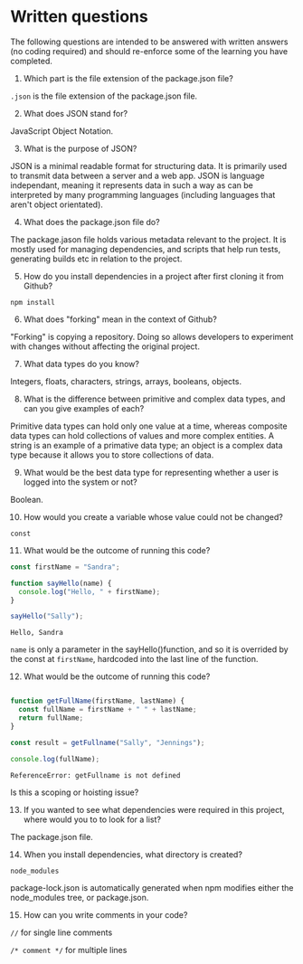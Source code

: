 # Written questions

The following questions are intended to be answered with written answers (no coding required) and should re-enforce some of the learning you have completed.

1. Which part is the file extension of the package.json file?

`.json` is the file extension of the package.json file.

2. What does JSON stand for?

JavaScript Object Notation.

3. What is the purpose of JSON?

JSON is a minimal readable format for structuring data. It is primarily used to transmit data between a server and a web app. JSON is language independant, meaning it represents data in such a way as can be interpreted by many programming languages (including languages that aren't object orientated).

4. What does the package.json file do?

The package.jason file holds various metadata relevant to the project. It is mostly used for managing dependencies, and scripts that help run tests, generating builds etc in relation to the project.

5. How do you install dependencies in a project after first cloning it from Github?

`npm install`

6. What does "forking" mean in the context of Github?

"Forking" is copying a repository. Doing so allows developers to experiment with changes without affecting the original project.

7. What data types do you know?

Integers, floats, characters, strings, arrays, booleans, objects.

8. What is the difference between primitive and complex data types, and can you give examples of each?

Primitive data types can hold only one value at a time, whereas composite data types can hold collections of values and more complex entities. A string is an example of a primative data type; an object is a complex data type because it allows you to store collections of data.

9. What would be the best data type for representing whether a user is logged into the system or not?

Boolean.

10. How would you create a variable whose value could not be changed?

`const  `

11. What would be the outcome of running this code?

```javascript
const firstName = "Sandra";

function sayHello(name) {
  console.log("Hello, " + firstName);
}

sayHello("Sally");
```
`Hello, Sandra`

`name` is only a parameter in the sayHello()function, and so it is overrided by the const at `firstName`, hardcoded into the last line of the function.

12. What would be the outcome of running this code?

```javascript

function getFullName(firstName, lastName) {
  const fullName = firstName + " " + lastName;
  return fullName;
}

const result = getFullname("Sally", "Jennings");

console.log(fullName);
```
`ReferenceError: getFullname is not defined`

Is this a scoping or hoisting issue?

13. If you wanted to see what dependencies were required in this project, where would you to to look for a list?

The package.json file.

14. When you install dependencies, what directory is created?

`node_modules`

package-lock.json is automatically generated when npm modifies either the node_modules tree, or package.json.

15. How can you write comments in your code?

`//` for single line comments

`/* comment */` for multiple lines
